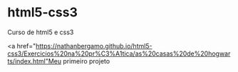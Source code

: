 # html5-css3
 Curso de html5 e css3

<a href="https://nathanbergamo.github.io/html5-css3/Exercicios%20na%20pr%C3%A1tica/as%20casas%20de%20hogwarts/index.html"Meu primeiro projeto</a>
